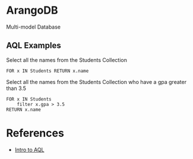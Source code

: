# ArangoDB
Multi-model Database


## AQL Examples

Select all the names from the Students Collection
```aql
FOR x IN Students RETURN x.name
```

Select all the names from the Students Collection who have a gpa greater than 3.5
```aql
FOR x IN Students 
    filter x.gpa > 3.5
RETURN x.name
```

# References
+ [Intro to AQL](https://www.arangodb.com/docs/stable/aql/tutorial.html)